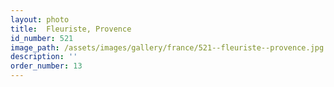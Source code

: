 ```yaml
---
layout: photo
title:  Fleuriste, Provence
id_number: 521
image_path: /assets/images/gallery/france/521--fleuriste--provence.jpg
description: ''
order_number: 13
---
```

